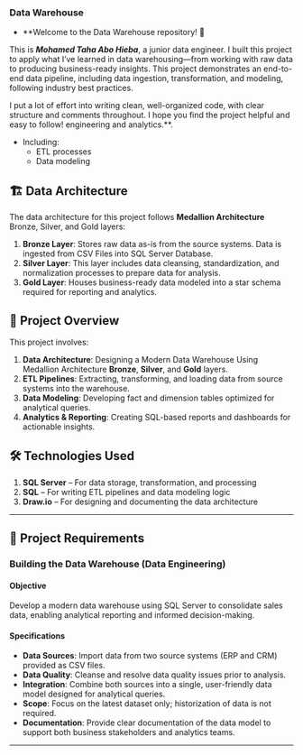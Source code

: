 ### Data Warehouse
- **Welcome to the Data Warehouse repository! 🚀
  
This is ***Mohamed Taha Abo Hieba***, a junior data engineer.
I built this project to apply what I’ve learned in data warehousing—from working with raw data to producing business-ready insights.
This project demonstrates an end-to-end data pipeline, including data ingestion, transformation, and modeling, following industry best practices.

I put a lot of effort into writing clean, well-organized code, with clear structure and comments throughout.
I hope you find the project helpful and easy to follow!
engineering and analytics.**.
- Including:
  * ETL processes
  * Data modeling

## 🏗️ Data Architecture
The data architecture for this project follows **Medallion Architecture** Bronze, Silver, and Gold layers:

1. **Bronze Layer**: Stores raw data as-is from the source systems. Data is ingested from CSV Files into SQL Server Database.
2. **Silver Layer**: This layer includes data cleansing, standardization, and normalization processes to prepare data for analysis.
3. **Gold Layer**: Houses business-ready data modeled into a star schema required for reporting and analytics.

## 📖 Project Overview
This project involves:
1. **Data Architecture**: Designing a Modern Data Warehouse Using Medallion Architecture **Bronze**, **Silver**, and **Gold** layers.
2. **ETL Pipelines**: Extracting, transforming, and loading data from source systems into the warehouse.
3. **Data Modeling**: Developing fact and dimension tables optimized for analytical queries.
4. **Analytics & Reporting**: Creating SQL-based reports and dashboards for actionable insights.

## 🛠️ Technologies Used
 1. **SQL Server** – For data storage, transformation, and processing
 2. **SQL** – For writing ETL pipelines and data modeling logic
 3. **Draw.io** – For designing and documenting the data architecture
---

## 🚀 Project Requirements

### Building the Data Warehouse (Data Engineering)

#### Objective
Develop a modern data warehouse using SQL Server to consolidate sales data, enabling analytical reporting and informed decision-making.

#### Specifications
- **Data Sources**: Import data from two source systems (ERP and CRM) provided as CSV files.
- **Data Quality**: Cleanse and resolve data quality issues prior to analysis.
- **Integration**: Combine both sources into a single, user-friendly data model designed for analytical queries.
- **Scope**: Focus on the latest dataset only; historization of data is not required.
- **Documentation**: Provide clear documentation of the data model to support both business stakeholders and analytics teams.

---
